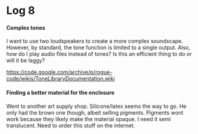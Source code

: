 # Log 8

#### Complex tones

I want to use two loudspeakers to create a more complex soundscape. However, by standard, the tone function is limited to a single output. Also, how do I play audio files instead of tones? Is this an efficient thing to do or will it be laggy?

https://code.google.com/archive/p/rogue-code/wikis/ToneLibraryDocumentation.wiki

#### Finding a better material for the enclosure

Went to another art supply shop. Silicone/latex seems the way to go. He only had the brown one though, albeit selling pigments. Pigments wont work because they likely make the material opaque. I need it semi translucent. Need to order this stuff on the internet.
